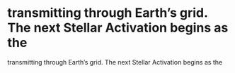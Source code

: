 # transmitting through Earth’s grid. The next Stellar Activation begins as the

transmitting through Earth’s grid. The next Stellar Activation begins as the